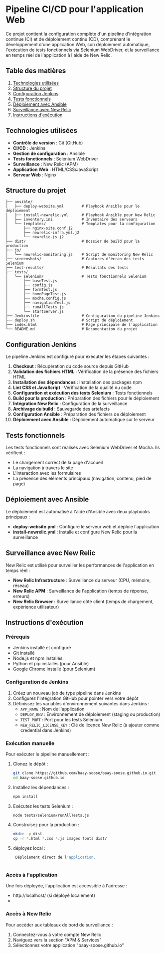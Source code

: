 # Pipeline CI/CD pour l'application Web

Ce projet contient la configuration complète d'un pipeline d'intégration continue (CI) et de déploiement continu (CD), comprenant le développement d'une application Web, son déploiement automatique, l'exécution de tests fonctionnels via Selenium WebDriver, et la surveillance en temps réel de l'application à l'aide de New Relic.

## Table des matières

1. [Technologies utilisées](#technologies-utilisées)
2. [Structure du projet](#structure-du-projet)
3. [Configuration Jenkins](#configuration-jenkins)
4. [Tests fonctionnels](#tests-fonctionnels)
5. [Déploiement avec Ansible](#déploiement-avec-ansible)
6. [Surveillance avec New Relic](#surveillance-avec-new-relic)
7. [Instructions d'exécution](#instructions-dexécution)

## Technologies utilisées

- **Contrôle de version** : Git (GitHub)
- **CI/CD** : Jenkins
- **Gestion de configuration** : Ansible
- **Tests fonctionnels** : Selenium WebDriver
- **Surveillance** : New Relic (APM)
- **Application Web** : HTML/CSS/JavaScript
- **Serveur Web** : Nginx

## Structure du projet

```
├── ansible/
│   ├── deploy-website.yml        # Playbook Ansible pour le déploiement
│   ├── install-newrelic.yml      # Playbook Ansible pour New Relic
│   ├── inventory.ini             # Inventaire des serveurs
│   └── templates/                # Templates pour la configuration
│       ├── nginx-site.conf.j2
│       ├── newrelic-infra.yml.j2
│       └── newrelic.js.j2
├── dist/                         # Dossier de build pour la production
├── js/
│   └── newrelic-monitoring.js    # Script de monitoring New Relic
├── screenshots/                  # Captures d'écran des tests Selenium
├── test-results/                 # Résultats des tests
├── tests/
│   └── selenium/                 # Tests fonctionnels Selenium
│       ├── baseTest.js
│       ├── config.js
│       ├── formTest.js
│       ├── homePageTest.js
│       ├── mocha.config.js
│       ├── navigationTest.js
│       ├── runAllTests.js
│       └── startServer.js
├── Jenkinsfile                   # Configuration du pipeline Jenkins
├── deploy.sh                     # Script de déploiement
├── index.html                    # Page principale de l'application
└── README.md                     # Documentation du projet
```

## Configuration Jenkins

Le pipeline Jenkins est configuré pour exécuter les étapes suivantes :

1. **Checkout** : Récupération du code source depuis GitHub
2. **Validation des fichiers HTML** : Vérification de la présence des fichiers HTML
3. **Installation des dépendances** : Installation des packages npm
4. **Lint CSS et JavaScript** : Vérification de la qualité du code
5. **Configuration et exécution des tests Selenium** : Tests fonctionnels
6. **Build pour la production** : Préparation des fichiers pour le déploiement
7. **Intégration New Relic** : Configuration de la surveillance
8. **Archivage du build** : Sauvegarde des artefacts
9. **Configuration Ansible** : Préparation des fichiers de déploiement
10. **Déploiement avec Ansible** : Déploiement automatique sur le serveur

## Tests fonctionnels

Les tests fonctionnels sont réalisés avec Selenium WebDriver et Mocha. Ils vérifient :

- Le chargement correct de la page d'accueil
- La navigation à travers le site
- L'interaction avec les formulaires
- La présence des éléments principaux (navigation, contenu, pied de page)

## Déploiement avec Ansible

Le déploiement est automatisé à l'aide d'Ansible avec deux playbooks principaux :

- **deploy-website.yml** : Configure le serveur web et déploie l'application
- **install-newrelic.yml** : Installe et configure New Relic pour la surveillance

## Surveillance avec New Relic

New Relic est utilisé pour surveiller les performances de l'application en temps réel :

- **New Relic Infrastructure** : Surveillance du serveur (CPU, mémoire, réseau)
- **New Relic APM** : Surveillance de l'application (temps de réponse, erreurs)
- **New Relic Browser** : Surveillance côté client (temps de chargement, expérience utilisateur)

## Instructions d'exécution

### Prérequis

- Jenkins installé et configuré
- Git installé
- Node.js et npm installés
- Python et pip installés (pour Ansible)
- Google Chrome installé (pour Selenium)

### Configuration de Jenkins

1. Créez un nouveau job de type pipeline dans Jenkins
2. Configurez l'intégration GitHub pour pointer vers votre dépôt
3. Définissez les variables d'environnement suivantes dans Jenkins :
   - `APP_NAME` : Nom de l'application
   - `DEPLOY_ENV` : Environnement de déploiement (staging ou production)
   - `TEST_PORT` : Port pour les tests Selenium
   - `NEW_RELIC_LICENSE_KEY` : Clé de licence New Relic (à ajouter comme credential dans Jenkins)

### Exécution manuelle

Pour exécuter le pipeline manuellement :

1. Clonez le dépôt :
   ```bash
   git clone https://github.com/baay-soose/baay-soose.github.io.git
   cd baay-soose.github.io
   ```

2. Installez les dépendances :
   ```bash
   npm install
   ```

3. Exécutez les tests Selenium :
   ```bash
   node tests/selenium/runAllTests.js
   ```

4. Construisez pour la production :
   ```bash
   mkdir -p dist
   cp -r *.html *.css *.js images fonts dist/
   ```

5. déployez local  :
   ```bash
    Déploiement direct de l'application.
        
   ```

### Accès à l'application

Une fois déployée, l'application est accessible à l'adresse :
- http://localhost/ (si déployé localement)
- 

### Accès à New Relic

Pour accéder aux tableaux de bord de surveillance :
1. Connectez-vous à votre compte New Relic
2. Naviguez vers la section "APM & Services"
3. Sélectionnez votre application "baay-soose.github.io"
